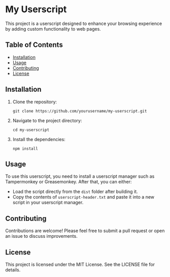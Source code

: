 # My Userscript

This project is a userscript designed to enhance your browsing experience by adding custom functionality to web pages. 

## Table of Contents

- [Installation](#installation)
- [Usage](#usage)
- [Contributing](#contributing)
- [License](#license)

## Installation

1. Clone the repository:
   ```
   git clone https://github.com/yourusername/my-userscript.git
   ```
2. Navigate to the project directory:
   ```
   cd my-userscript
   ```
3. Install the dependencies:
   ```
   npm install
   ```

## Usage

To use this userscript, you need to install a userscript manager such as Tampermonkey or Greasemonkey. After that, you can either:

- Load the script directly from the `dist` folder after building it.
- Copy the contents of `userscript-header.txt` and paste it into a new script in your userscript manager.

## Contributing

Contributions are welcome! Please feel free to submit a pull request or open an issue to discuss improvements.

## License

This project is licensed under the MIT License. See the LICENSE file for details.